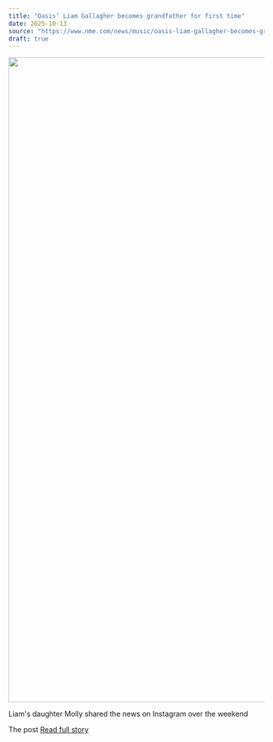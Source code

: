 ```yaml
---
title: "Oasis’ Liam Gallagher becomes grandfather for first time"
date: 2025-10-13
source: "https://www.nme.com/news/music/oasis-liam-gallagher-becomes-grandfather-for-first-time-3898851?utm_source=rss&utm_medium=rss&utm_campaign=oasis-liam-gallagher-becomes-grandfather-for-first-time"
draft: true
---
```


<p><img alt="" class="attachment-full size-full wp-post-image" height="1270" src="https://www.nme.com/wp-content/uploads/2025/09/Liam-Gallagher.-CREDIT_-Big-Brother-Recordings.jpg" width="2000" /></p>
<p>Liam's daughter Molly shared the news on Instagram over the weekend </p>
<p>The post <a href="ht...

[Read full story](https://www.nme.com/news/music/oasis-liam-gallagher-becomes-grandfather-for-first-time-3898851?utm_source=rss&utm_medium=rss&utm_campaign=oasis-liam-gallagher-becomes-grandfather-for-first-time)
